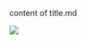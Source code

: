 content of title.md

<script>alert(1)</script>

<script>alert(1)<script>alert(1)</script></script>

<img src="figures/32/32.png" onerror="alert(1)">